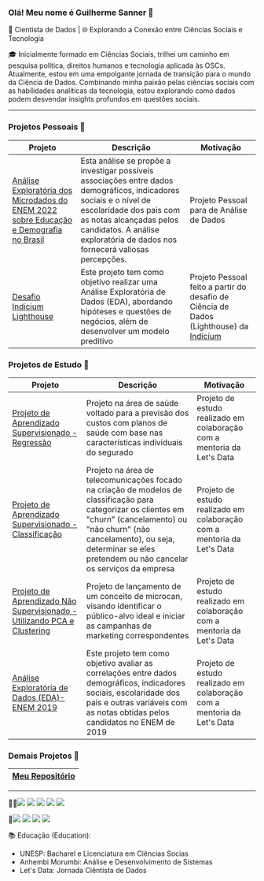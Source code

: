 ### Olá! Meu nome é Guilherme Sanner 👋

🔬 Cientista de Dados | 🌐 Explorando a Conexão entre Ciências Sociais e Tecnologia

🎓 Inicialmente formado em Ciências Sociais, trilhei um caminho em pesquisa política, direitos humanos e tecnologia aplicada às OSCs. Atualmente, estou em uma empolgante jornada de transição para o mundo da Ciência de Dados. Combinando minha paixão pelas ciências sociais com as habilidades analíticas da tecnologia, estou explorando como dados podem desvendar insights profundos em questões sociais.

--------------------------------------------------
### Projetos Pessoais 🔬
| Projeto | Descrição | Motivação |
|-----------------------|-----------------------|-----------------------|
| [Análise Exploratória dos Microdados do ENEM 2022 sobre Educação e Demografia no Brasil](https://github.com/GSanner/EDA__ENEM_2022) | Esta análise se propõe a investigar possíveis associações entre dados demográficos, indicadores sociais e o nível de escolaridade dos pais com as notas alcançadas pelos candidatos. A análise exploratória de dados nos fornecerá valiosas percepções. | Projeto Pessoal para de Análise de Dados |
| [Desafio Indicium Lighthouse](https://github.com/GSanner/Desafio_Indicium_Lighthouse) | Este projeto tem como objetivo realizar uma Análise Exploratória de Dados (EDA), abordando hipóteses e questões de negócios, além de desenvolver um modelo preditivo | Projeto Pessoal feito a partir do desafio de Ciência de Dados (Lighthouse) da [Indicium](https://indicium.tech/) | 

### Projetos de Estudo 🔬
| Projeto | Descrição | Motivação |
|-----------------------|-----------------------|-----------------------|
| [Projeto de Aprendizado Supervisionado - Regressão](https://github.com/GSanner/Aprendizado_Supervisionado_REGRESSAO) | Projeto na área de saúde voltado para a previsão dos custos com planos de saúde com base nas características individuais do segurado | Projeto de estudo realizado em colaboração com a mentoria da Let's Data |
| [Projeto de Aprendizado Supervisionado - Classificação](https://github.com/GSanner/Aprendizado_Supervisionado_CLASSIFICACAO/tree/master)| Projeto na área de telecomunicações focado na criação de modelos de classificação para categorizar os clientes em "churn" (cancelamento) ou "não churn" (não cancelamento), ou seja, determinar se eles pretendem ou não cancelar os serviços da empresa | Projeto de estudo realizado em colaboração com a mentoria da Let's Data |
| [Projeto de Aprendizado Não Supervisionado - Utilizando PCA e Clustering](https://github.com/GSanner/Aprendizado_Nao_Supervisionado_PCA_CLUSTERING) | Projeto de lançamento de um conceito de microcan, visando identificar o público-alvo ideal e iniciar as campanhas de marketing correspondentes | Projeto de estudo realizado em colaboração com a mentoria da Let's Data |
| [Análise Exploratória de Dados (EDA)- ENEM 2019](https://github.com/GSanner/EDA_Enem2019) | Este projeto tem como objetivo avaliar as correlações entre dados demográficos, indicadores sociais, escolaridade dos pais e outras variáveis com as notas obtidas pelos candidatos no ENEM de 2019 | Projeto de estudo realizado em colaboração com a mentoria da Let's Data |

### Demais Projetos 🔬
| [Meu Repositório](https://github.com/GSanner?tab=repositories)  |
| --- |

--------------------------------------------------

👩‍💻<img src="https://img.shields.io/badge/Python-FFD43B?style=for-the-badge&logo=python&logoColor=blue" /> <img src="https://img.shields.io/badge/Pandas-2C2D72?style=for-the-badge&logo=pandas&logoColor=white" /> <img src="https://img.shields.io/badge/PLSQL-F80000?style=for-the-badge&logo=oracle&logoColor=black" /> <img src="https://img.shields.io/badge/MySQL-005C84?style=for-the-badge&logo=mysql&logoColor=white" /> <img src="https://img.shields.io/badge/PostgreSQL-316192?style=for-the-badge&logo=postgresql&logoColor=white" /> 

👨[<img src="https://img.shields.io/badge/Medium-12100E?style=for-the-badge&logo=medium&logoColor=white" />](https://medium.com/@sannercel) [<img src="https://img.shields.io/badge/LinkedIn-0077B5?style=for-the-badge&logo=linkedin&logoColor=white" />](https://www.linkedin.com/in/guilherme-sanner/) [<img src="https://img.shields.io/badge/Gmail-D14836?style=for-the-badge&logo=gmail&logoColor=white" />](mailto:sannercel@gmail.com?subject=&body=) [<img src="https://img.shields.io/badge/WhatsApp-25D366?style=for-the-badge&logo=whatsapp&logoColor=white" />](https://wa.me/5519999274661)

📚 Educação (Education):
- UNESP: Bacharel e Licenciatura em Ciências Socias
- Anhembi Morumbi: Análise e Desenvolvimento de Sistemas
- Let's Data: Jornada Ciêntista de Dados

